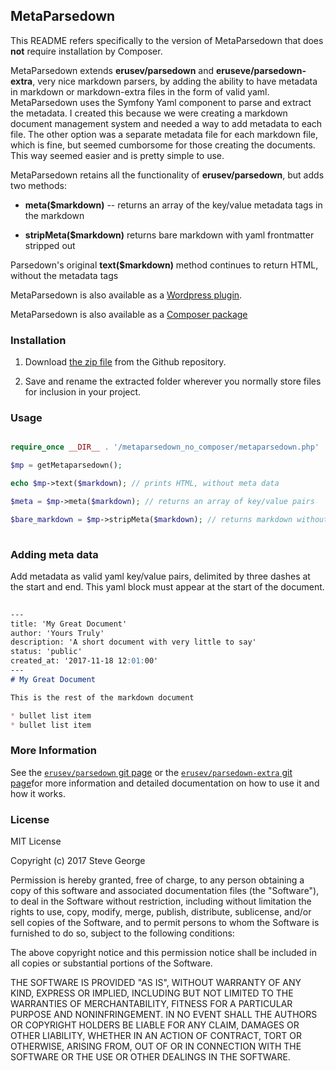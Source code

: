 ## MetaParsedown

This README refers specifically to the version of MetaParsedown that does **not** require installation by Composer.

MetaParsedown extends **erusev/parsedown** and **eruseve/parsedown-extra**, very nice markdown parsers, by adding the ability to have metadata in markdown or markdown-extra files in the form of valid yaml.  MetaParsedown uses the Symfony Yaml component to parse and extract the metadata.  I created this because we were creating a markdown document management system and needed a way to add metadata to each file.  The other option was a separate metadata file for each markdown file, which is fine, but seemed cumborsome for those creating the documents.  This way seemed easier and is pretty simple to use.

MetaParsedown retains all the functionality of **erusev/parsedown**, but adds two methods:

* **meta($markdown)** -- returns an array of the key/value metadata tags in the markdown

* **stripMeta($markdown)** returns bare markdown with yaml frontmatter stripped out

Parsedown's original **text($markdown)** method continues to return HTML, without the metadata tags

MetaParsedown is also available as a [Wordpress plugin](https://github.com/pagerange/metaparsedown-wordpress).

MetaParsedown is also available as a [Composer package](https://packagist.org/packages/pagerange/metaparsedown)

### Installation

1. Download [the zip file](https://github.com/pagerange/metaparsedown_no_composer/archive/refs/heads/master.zip) from the Github repository.

2. Save and rename the extracted folder wherever you normally store files for inclusion in your project.


### Usage

``` php

require_once __DIR__ . '/metaparsedown_no_composer/metaparsedown.php'

$mp = getMetaparsedown(); 

echo $mp->text($markdown); // prints HTML, without meta data

$meta = $mp->meta($markdown); // returns an array of key/value pairs

$bare_markdown = $mp->stripMeta($markdown); // returns markdown without yaml block
  
```

### Adding meta data

Add metadata as valid yaml key/value pairs, delimited by three dashes at the start and end.  This yaml block must appear at the start of the document.  

```markdown
    
---
title: 'My Great Document'
author: 'Yours Truly'
description: 'A short document with very little to say'
status: 'public'
created_at: '2017-11-18 12:01:00'
---
# My Great Document

This is the rest of the markdown document

* bullet list item
* bullet list item

```

### More Information

See the [`erusev/parsedown` git page](https://github.com/erusev/parsedown) or the [`erusev/parsedown-extra` git page](https://github.com/erusev/parsedown-extra)for more information and detailed documentation on how to use it and how it works.

### License

MIT License

Copyright (c) 2017 Steve George

Permission is hereby granted, free of charge, to any person obtaining a copy
of this software and associated documentation files (the "Software"), to deal
in the Software without restriction, including without limitation the rights
to use, copy, modify, merge, publish, distribute, sublicense, and/or sell
copies of the Software, and to permit persons to whom the Software is
furnished to do so, subject to the following conditions:

The above copyright notice and this permission notice shall be included in all
copies or substantial portions of the Software.

THE SOFTWARE IS PROVIDED "AS IS", WITHOUT WARRANTY OF ANY KIND, EXPRESS OR
IMPLIED, INCLUDING BUT NOT LIMITED TO THE WARRANTIES OF MERCHANTABILITY,
FITNESS FOR A PARTICULAR PURPOSE AND NONINFRINGEMENT. IN NO EVENT SHALL THE
AUTHORS OR COPYRIGHT HOLDERS BE LIABLE FOR ANY CLAIM, DAMAGES OR OTHER
LIABILITY, WHETHER IN AN ACTION OF CONTRACT, TORT OR OTHERWISE, ARISING FROM,
OUT OF OR IN CONNECTION WITH THE SOFTWARE OR THE USE OR OTHER DEALINGS IN THE
SOFTWARE.




